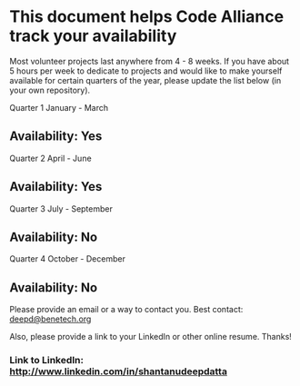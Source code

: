 # This document helps Code Alliance track your availability
Most volunteer projects last anywhere from 4 - 8 weeks. If you have about 5 hours per week to dedicate to projects and would like to make yourself available for certain quarters of the year, please update the list below (in your own repository).

Quarter 1
January - March
## Availability: Yes

Quarter 2 
April - June
## Availability: Yes

Quarter 3 
July - September
## Availability: No

Quarter 4
October - December
## Availability: No

Please provide an email or a way to contact you. Best contact: deepd@benetech.org

Also, please provide a link to your LinkedIn or other online resume. Thanks!
### Link to LinkedIn: http://www.linkedin.com/in/shantanudeepdatta
